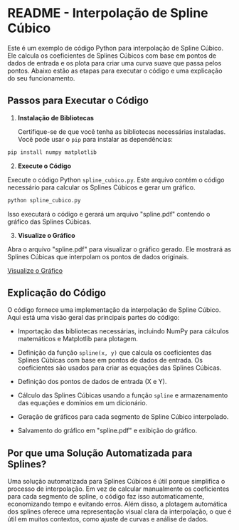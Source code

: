 # README - Interpolação de Spline Cúbico

Este é um exemplo de código Python para interpolação de Spline Cúbico. Ele calcula os coeficientes de Splines Cúbicos com base em pontos de dados de entrada e os plota para criar uma curva suave que passa pelos pontos. Abaixo estão as etapas para executar o código e uma explicação do seu funcionamento.

## Passos para Executar o Código

1. **Instalação de Bibliotecas**

   Certifique-se de que você tenha as bibliotecas necessárias instaladas. Você pode usar o `pip` para instalar as dependências:

```bash
pip install numpy matplotlib
```



2. **Execute o Código**

Execute o código Python `spline_cubico.py`. Este arquivo contém o código necessário para calcular os Splines Cúbicos e gerar um gráfico.

```bash
python spline_cubico.py
```


Isso executará o código e gerará um arquivo "spline.pdf" contendo o gráfico das Splines Cúbicas.

3. **Visualize o Gráfico**

Abra o arquivo "spline.pdf" para visualizar o gráfico gerado. Ele mostrará as Splines Cúbicas que interpolam os pontos de dados originais.

[Visualize o Gráfico](spline.pdf)

## Explicação do Código

O código fornece uma implementação da interpolação de Spline Cúbico. Aqui está uma visão geral das principais partes do código:

- Importação das bibliotecas necessárias, incluindo NumPy para cálculos matemáticos e Matplotlib para plotagem.

- Definição da função `spline(x, y)` que calcula os coeficientes das Splines Cúbicas com base em pontos de dados de entrada. Os coeficientes são usados para criar as equações das Splines Cúbicas.

- Definição dos pontos de dados de entrada (X e Y).

- Cálculo das Splines Cúbicas usando a função `spline` e armazenamento das equações e domínios em um dicionário.

- Geração de gráficos para cada segmento de Spline Cúbico interpolado.

- Salvamento do gráfico em "spline.pdf" e exibição do gráfico.

## Por que uma Solução Automatizada para Splines?

Uma solução automatizada para Splines Cúbicos é útil porque simplifica o processo de interpolação. Em vez de calcular manualmente os coeficientes para cada segmento de spline, o código faz isso automaticamente, economizando tempo e evitando erros. Além disso, a plotagem automática dos splines oferece uma representação visual clara da interpolação, o que é útil em muitos contextos, como ajuste de curvas e análise de dados.


